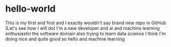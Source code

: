 # hello-world
This is my first and first and I exactly wouldn't say brand new repo in GitHub (Let's see how I will do)
I'm a new developer and ai and machine learning enthusiastin the software domain also trying to learn data science
I think I'm doing nice and quite good so hello and machine learning

